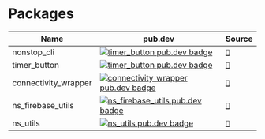 # Packages

| Name                 | pub.dev                                                                                                                                       | Source                                 |
|----------------------|-----------------------------------------------------------------------------------------------------------------------------------------------|----------------------------------------|
| nonstop_cli          | [![timer_button pub.dev badge](https://img.shields.io/pub/v/nonstop_cli.svg)](https://pub.dev/packages/nonstop_cli)                           | [`🔗`](nonstop_cli/README.md)          |
| timer_button         | [![timer_button pub.dev badge](https://img.shields.io/pub/v/timer_button.svg)](https://pub.dev/packages/timer_button)                         | [`🔗`](timer_button/README.md)         |
| connectivity_wrapper | [![connectivity_wrapper pub.dev badge](https://img.shields.io/pub/v/connectivity_wrapper.svg)](https://pub.dev/packages/connectivity_wrapper) | [`🔗`](connectivity_wrapper/README.md) |
| ns_firebase_utils    | [![ns_firebase_utils pub.dev badge](https://img.shields.io/pub/v/ns_firebase_utils.svg)](https://pub.dev/packages/ns_firebase_utils)          | [`🔗`](ns_firebase_utils/README.md)    |
| ns_utils             | [![ns_utils pub.dev badge](https://img.shields.io/pub/v/ns_utils.svg)](https://pub.dev/packages/ns_utils)                                     | [`🔗`](ns_utils/README.md)             |
